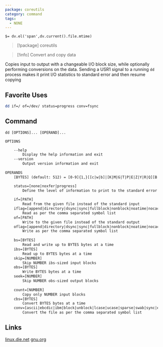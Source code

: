```yaml
---
package: coreutils
category: command
tags:
  - NONE
---
```


`$= dv.el('span',dv.current().file.mtime)`
> [!package] coreutils

> [!info] Convert and copy data

Copies input to output with a changeable I/O block size, while optionally performing conversions on the data. Sending a USR1 signal to a running ``dd`` process makes it print I/O statistics to standard error and then resume copying

## Favorite Uses
```sh
dd if=/ of=/dev/ status=progress conv=fsync
```

## Command
```txt
dd [OPTIONS]... [OPERAND]...

OPTIONS

	--help
		Display the help information and exit 
	--version
		Output version information and exit
	
OPERANDS
	[BYTES] (default: 512) = [0-9]{1,}[[c|w|b]|[K|M|G|T|P|E|Z|Y|R|Q][B|iB]]

	status=[none|noxfer|progress]
		Define the level of information to print to the standard error
	
	if=[PATH]
		Read from the given file instead of the standard input
	iflag=[append|directory|dsync|sync|fullblock|nonblock|noatime|nocache|noctty|nofollow]
		Read as per the comma separated symbol list
	of=[PATH]
		Write to the given file instead of the standard output
	oflag=[append|directory|dsync|sync|fullblock|nonblock|noatime|nocache|noctty|nofollow]
		Write as per the comma separated symbol list
	
	bs=[BYTES]
		Read and write up to BYTES bytes at a time
	ibs=[BYTES]
		Read up to BYTES bytes at a time
	skip=[NUMBER]
		Skip NUMBER ibs-sized input blocks
	obs=[BYTES]
		Write BYTES bytes at a time
	seek=[NUMBER]
		Skip NUMBER obs-sized output blocks
	
	count=[NUMBER]
		Copy only NUMBER input blocks
	cbs=[BYTES]
		Convert BYTES bytes at a time
	conv=[ascii|ebcdic|ibm|block|unblock|lcase|ucase|sparse|swab|sync|excl|nocreat|notrunc|noerror|fdatasync|fsync]
		Convert the file as per the comma separated symbol list
```

## Links
[linux.die.net](https://linux.die.net/man/1/dd)
[gnu.org](https://www.gnu.org/software/coreutils/manual/html_node/dd-invocation.html#dd-invocation)

